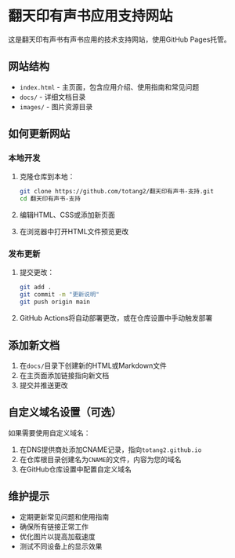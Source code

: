 # 翻天印有声书应用支持网站

这是翻天印有声书有声书应用的技术支持网站，使用GitHub Pages托管。

## 网站结构

- `index.html` - 主页面，包含应用介绍、使用指南和常见问题
- `docs/` - 详细文档目录
- `images/` - 图片资源目录

## 如何更新网站

### 本地开发

1. 克隆仓库到本地：
   ```bash
   git clone https://github.com/totang2/翻天印有声书-支持.git
   cd 翻天印有声书-支持
   ```

2. 编辑HTML、CSS或添加新页面

3. 在浏览器中打开HTML文件预览更改

### 发布更新

1. 提交更改：
   ```bash
   git add .
   git commit -m "更新说明"
   git push origin main
   ```

2. GitHub Actions将自动部署更改，或在仓库设置中手动触发部署

## 添加新文档

1. 在`docs/`目录下创建新的HTML或Markdown文件
2. 在主页面添加链接指向新文档
3. 提交并推送更改

## 自定义域名设置（可选）

如果需要使用自定义域名：

1. 在DNS提供商处添加CNAME记录，指向`totang2.github.io`
2. 在仓库根目录创建名为`CNAME`的文件，内容为您的域名
3. 在GitHub仓库设置中配置自定义域名

## 维护提示

- 定期更新常见问题和使用指南
- 确保所有链接正常工作
- 优化图片以提高加载速度
- 测试不同设备上的显示效果
